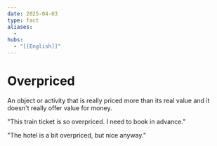 ```yaml
---
date: 2025-04-03
type: fact
aliases:
  -
hubs:
  - "[[English]]"
---
```


# Overpriced

An object or activity that is really priced more than its real value and it doesn't really offer value for money.

"This train ticket is so overpriced. I need to book in advance."

"The hotel is a bit overpriced, but nice anyway."

